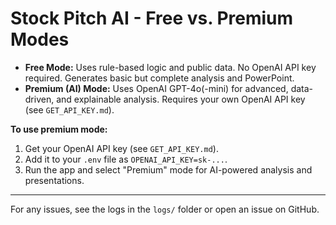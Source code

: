 # Stock Pitch AI - Free vs. Premium Modes

- **Free Mode:** Uses rule-based logic and public data. No OpenAI API key required. Generates basic but complete analysis and PowerPoint.
- **Premium (AI) Mode:** Uses OpenAI GPT-4o(-mini) for advanced, data-driven, and explainable analysis. Requires your own OpenAI API key (see `GET_API_KEY.md`).

**To use premium mode:**
1. Get your OpenAI API key (see `GET_API_KEY.md`).
2. Add it to your `.env` file as `OPENAI_API_KEY=sk-...`.
3. Run the app and select "Premium" mode for AI-powered analysis and presentations.


---

For any issues, see the logs in the `logs/` folder or open an issue on GitHub.
